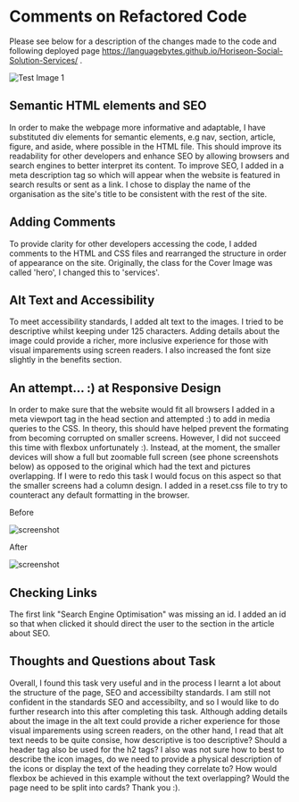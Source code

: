 # Comments on Refactored Code

Please see below for a description of the changes made to the code and  following deployed page https://languagebytes.github.io/Horiseon-Social-Solution-Services/ .

![Test Image 1](screenshots/Test2.png)

## Semantic HTML elements and SEO

 In order to make the webpage more informative and adaptable, I have substituted div elements for semantic elements, e.g nav, section, article, figure, and aside, where possible in the HTML file. This should improve its readability for other developers and enhance SEO by allowing browsers and search engines to better interpret its content. To improve SEO, I added in a meta description tag so which will appear when the website is featured in search results or sent as a link. I chose to display the name of the organisation as the site's title to be consistent with the rest of the site.

## Adding Comments  

To provide clarity for other developers accessing the code, I added comments to the HTML and CSS files and rearranged the structure in order of appearance on the site. Originally, the class for the Cover Image was called 'hero', I changed this to 'services'.

## Alt Text and Accessibility

 To meet accessibility standards, I added alt text to the images. I tried to be descriptive whilst keeping under 125 characters. Adding details about the image could provide a richer, more inclusive experience for those with visual imparements using screen readers. I also increased the font size slightly in the benefits section.

## An attempt... :) at Responsive Design

In order to make sure that the website would fit all browsers I added in a meta viewport tag in the head section and attempted :) to add in media queries to the CSS. In theory, this should have helped prevent the formating from becoming corrupted on smaller screens. However, I did not succeed this time with flexbox unfortunately :). Instead, at the moment, the smaller devices will show a full but zoomable full screen (see phone screenshots below) as opposed to the original which had the text and pictures overlapping. If I were to redo this task I would focus on this aspect so that the smaller screens had a column design. I added in a reset.css file to try to counteract any default formatting in the browser.

Before

![screenshot](screenshots/before.jpg)

After 

![screenshot](screenshots/after.jpg)

## Checking Links 

The first link "Search Engine Optimisation" was missing an id. I added an id so that when clicked it should direct the user to the section in the article about SEO. 

## Thoughts and Questions about Task

Overall, I found this task very useful and in the process I learnt a lot about the structure of the page, SEO and accessibilty standards. I am still not confident in the standards SEO and accessibilty, and so I would like to do further research into this after completing this task. Although adding details about the image in the alt text could provide a richer experience for those visual imparements using screen readers, on the other hand, I read that alt text needs to be quite consise, how descriptive is too descriptive? Should a header tag also be used for the h2 tags? I also was not sure how to best to describe the icon images, do we need to provide a physical description of the icons or display the text of the heading they correlate to? How would flexbox be achieved in this example without the text overlapping? Would the page need to be split into cards? Thank you :). 

